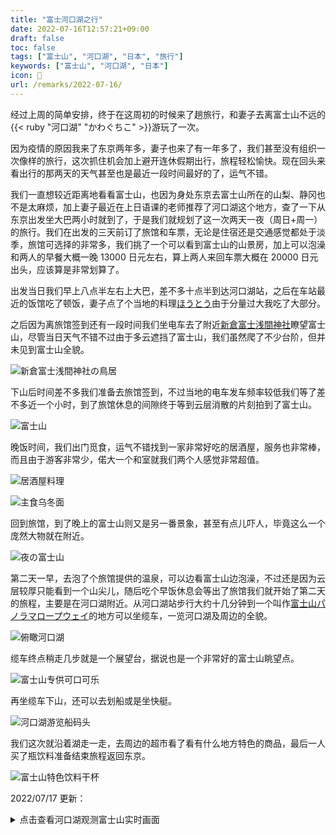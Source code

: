 ```yaml
---
title: "富士河口湖之行"
date: 2022-07-16T12:57:21+09:00
draft: false
toc: false
tags: ["富士山", "河口湖", "日本", "旅行"]
keywords: ["富士山", "河口湖", "日本"]
icon: 🗻
url: /remarks/2022-07-16/
---
```


经过上周的简单安排，终于在这周初的时候来了趟旅行，和妻子去离富士山不远的{{< ruby "河口湖" "かわぐちこ" >}}游玩了一次。

<!--more-->

因为疫情的原因我来了东京两年多，妻子也来了有一年多了，我们甚至没有组织一次像样的旅行，这次抓住机会加上避开连休假期出行，旅程轻松愉快。现在回头来看出行的那两天的天气甚至也是最近一段时间最好的了，运气不错。

我们一直想较近距离地看看富士山，也因为身处东京去富士山所在的山梨、静冈也不是太麻烦，加上妻子最近在上日语课的老师推荐了河口湖这个地方，查了一下从东京出发坐大巴两小时就到了，于是我们就规划了这一次两天一夜（周日+周一）的旅行。我们在出发的三天前订了旅馆和车票，无论是住宿还是交通感觉都处于淡季，旅馆可选择的非常多，我们挑了一个可以看到富士山的山景房，加上可以泡澡和两人的早餐大概一晚 13000 日元左右，算上两人来回车票大概在 20000 日元出头，应该算是非常划算了。

出发当日我们早上八点半左右上大巴，差不多十点半到达河口湖站，之后在车站最近的饭馆吃了顿饭，妻子点了个当地的料理[ほうとう](https://ja.wikipedia.org/wiki/ほうとう)由于分量过大我吃了大部分。

之后因为离旅馆签到还有一段时间我们坐电车去了附近[新倉富士浅間神社](https://ja.wikipedia.org/wiki/三國第一山新倉富士浅間神社)瞭望富士山，尽管当日天气不错不过由于多云遮挡了富士山，我们虽然爬了不少台阶，但并未见到富士山全貌。

![新倉富士浅間神社の鳥居](新倉富士浅間神社の鳥居.jpg)

下山后时间差不多我们准备去旅馆签到，不过当地的电车发车频率较低我们等了差不多近一个小时，到了旅馆休息的间隙终于等到云层消散的片刻拍到了富士山。

![富士山](富士山.jpg)

晚饭时间，我们出门觅食，运气不错找到一家非常好吃的居酒屋，服务也非常棒，而且由于游客非常少，偌大一个和室就我们两个人感觉非常超值。

![居酒屋料理](居酒屋料理.jpg)

![主食乌冬面](乌冬面.jpg)

回到旅馆，到了晚上的富士山则又是另一番景象，甚至有点儿吓人，毕竟这么一个庞然大物就在附近。

![夜の富士山](夜の富士山.jpg)

第二天一早，去泡了个旅馆提供的温泉，可以边看富士山边泡澡，不过还是因为云层较厚只能看到一个山尖儿，随后吃个早饭休息会等出了旅馆我们就开始了第二天的旅程，主要是在河口湖附近。从河口湖站步行大约十几分钟到一个叫作[富士山パノラマロープウェイ](https://www.mtfujiropeway.jp/)的地方可以坐缆车，一览河口湖及周边的全貌。

![俯瞰河口湖](俯瞰河口湖.jpg)

缆车终点稍走几步就是一个展望台，据说也是一个非常好的富士山眺望点。

![富士山专供可口可乐](富士山专供可口可乐.jpg)

再坐缆车下山，还可以去划船或是坐快艇。

![河口湖游览船码头](河口湖游览船码头.jpg)

我们这次就沿着湖走一走，去周边的超市看了看有什么地方特色的商品，最后一人买了瓶饮料准备结束旅程返回东京。

![富士山特色饮料干杯](featured_富士山特色饮料干杯.jpg)

2022/07/17 更新：

<details>
<summary>点击查看河口湖观测富士山实时画面</summary>

{{< youtube "Sv9hcJ3k5h4" >}}

</details>
